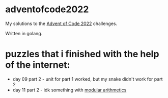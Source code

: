 # adventofcode2022

My solutions to the [Advent of Code 2022](https://adventofcode.com/2022)
challenges.

Written in golang.

# puzzles that i finished with the help of the internet:

- day 09 part 2 - unit for part 1 worked, but my snake didn't work for part 2
- day 11 part 2 - idk something with
  [modular arithmetics](https://en.wikipedia.org/wiki/Modular_arithmetic)
